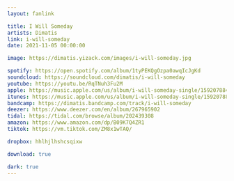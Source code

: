 ```yaml
---
layout: fanlink

title: I Will Someday
artists: Dimatis
link: i-will-someday
date: 2021-11-05 00:00:00

image: https://dimatis.yizack.com/images/i-will-someday.jpg

spotify: https://open.spotify.com/album/1tyPEKQgOzpa0awqIcJgKd
soundcloud: https://soundcloud.com/dimatis/i-will-someday
youtube: https://youtu.be/RqTNuh3Fu2M
apple: https://music.apple.com/us/album/i-will-someday-single/1592078845?app=music&ls=1
itunes: https://music.apple.com/us/album/i-will-someday-single/1592078845?app=itunes&ls=1
bandcamp: https://dimatis.bandcamp.com/track/i-will-someday
deezer: https://www.deezer.com/en/album/267965902
tidal: https://tidal.com/browse/album/202439308
amazon: https://www.amazon.com/dp/B09K7Q4ZR1
tiktok: https://vm.tiktok.com/ZM8x1wTAQ/

dropbox: hhlhjlhshcsqixw

download: true

dark: true
---
```

